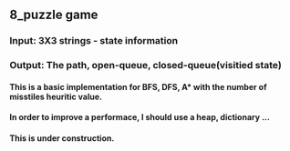 ## 8_puzzle game
### Input: 3X3 strings - state information
### Output: The path, open-queue, closed-queue(visitied state)

#### This is a basic implementation for BFS, DFS, A* with the number of misstiles heuritic value.
#### In order to improve a performace, I should use a heap, dictionary ... 

#### This is under construction.
